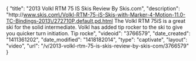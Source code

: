 {
    "title": "2013 Volkl RTM 75 IS Skis Review By Skis.com",
    "description": "http:\/\/www.skis.com\/Volkl-RTM-75-iS-Skis-with-Marker-4-Motion-11.0-TC-Bindings-2013\/272710P,default,pd.html  The Volkl RTM 75iS is a great ski for the solid intermediate. Volkl has added tip rocker to the ski to give you quicker turn initiation. Tip rocke",
    "videoid": "3766579",
    "date_created": "1411361202",
    "date_modified": "1418182014",
    "type": "captivate",
    "layout": "video",
    "url": "\/v\/2013-volkl-rtm-75-is-skis-review-by-skis-com\/3766579"
}